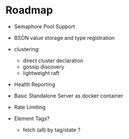# Roadmap

* Semaphore Pool Support 
* BSON value storage and type registration
* clustering:
    * direct cluster declaration
    * gossip discovery
    * lightweight raft
* Health Reporting
* Basic Standalone Server as docker container
* Rate Limiting


* Element Tags?
  * fetch (all) by tag/state ?
  


